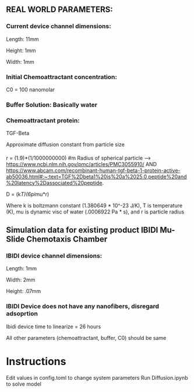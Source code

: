 ## REAL WORLD PARAMETERS:

### Current device channel dimensions:

Length: 11mm

Height: 1mm

Width: 1mm

### Initial Chemoattractant concentration:

C0 = 100 nanomolar

### Buffer Solution: Basically water

### Chemoattractant protein:

TGF-Beta

Approximate diffusion constant from particle size 

#### 

r = (1.9)*(1/1000000000) #m 
Radius of spherical particle --> https://www.ncbi.nlm.nih.gov/pmc/articles/PMC3055910/ AND https://www.abcam.com/recombinant-human-tgf-beta-1-protein-active-ab50036.html#:~:text=TGF%2Dbeta1%20is%20a%2025.0,peptide%20and%20latency%2Dassociated%20peptide.

D = (k*T)(6pi*mu*r)

Where k is boltzmann constant (1.380649 * 10^-23 J/K), T is temperature (K), mu is dynamic visc of water (.0006922 Pa * s),
and r is particle radius


## Simulation data for existing product IBIDI Mu-Slide Chemotaxis Chamber

### IBIDI device channel dimensions:

Length: 1mm

Width: 2mm

Height: .07mm

### IBIDI Device does not have any nanofibers, disregard adsoprtion

Ibidi device time to linearize = 26 hours

All other parameters (chemoattractant, buffer, C0) should be same


# Instructions
Edit values in config.toml to change system parameters
Run Diffusion.ipynb to solve model
